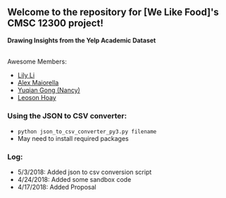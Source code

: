 ## Welcome to the repository for [We Like Food]'s CMSC 12300 project! 

**Drawing Insights from the Yelp Academic Dataset**
<br>
<br>

Awesome Members:
* [Lily Li](https://github.com/mouyun-lily-li)
* [Alex Maiorella](https://github.com/donkeyteethUX)
* [Yuqian Gong (Nancy)](https://github.com/yuqian919)
* [Leoson Hoay](https://github.com/LeosonH)

### Using the JSON to CSV converter:
* `python json_to_csv_converter_py3.py filename`
* May need to install required packages

### Log:
* 5/3/2018: Added json to csv conversion script
* 4/24/2018: Added some sandbox code
* 4/17/2018: Added Proposal 

